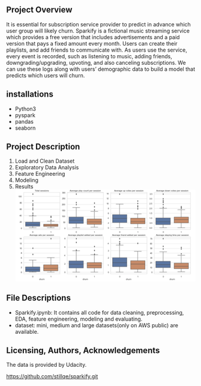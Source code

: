 ## Project Overview
It is essential for subscription service provider to predict in advance which user group will likely churn. 
Sparkify is a fictional music streaming service which provides a free version that includes advertisements and a paid version that pays a fixed amount every month. 
Users can create their playlists, and add friends to communicate with. 
As users use the service, every event is recorded, such as listening to music, adding friends, downgrading/upgrading, upvoting, and also canceling subscriptions. 
We can use these logs along with users’ demographic data to build a model that predicts which users will churn.

## installations
- Python3
- pyspark
- pandas
- seaborn
## Project Description
1. Load and Clean Dataset
2. Exploratory Data Analysis
3. Feature Engineering
4. Modeling
5. Results
![](eda.png) 

## File Descriptions
- Sparkify.ipynb: It contains all code for data cleaning, preprocessing, EDA, feature engineering, modeling and evaluating. 
- dataset: mini, medium and large datasets(only on AWS public) are available.

## Licensing, Authors, Acknowledgements
The data is provided by Udacity.

https://github.com/stillqe/sparkify.git

